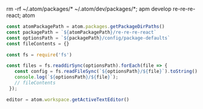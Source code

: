 rm -rf ~/.atom/packages/* ~/.atom/dev/packages/*; apm develop re-re-re-react; atom

```js
const atomPackagePath = atom.packages.getPackageDirPaths()
const packagePath = `${atomPackagePath}/re-re-re-react`
const optionsPath = `${packagePath}/config/package-defaults`
const fileContents = {}

const fs = require('fs')

const files = fs.readdirSync(optionsPath).forEach(file => {
   const config = fs.readFileSync(`${optionsPath}/${file}`).toString()
   console.log(`${optionsPath}/${file}`);
   // fileContents
 });
```

```js
editor = atom.workspace.getActiveTextEditor()
```
